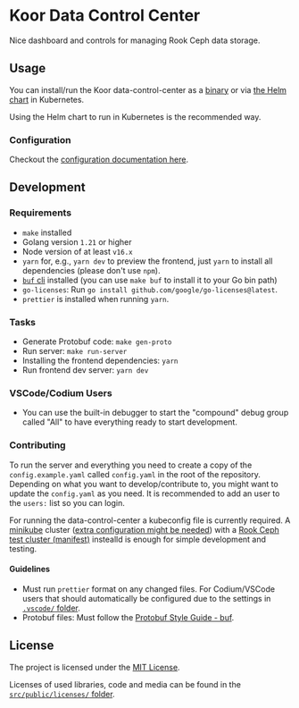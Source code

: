 # Koor Data Control Center

Nice dashboard and controls for managing Rook Ceph data storage.

## Usage

You can install/run the Koor data-control-center as a [binary](https://github.com/koor-tech/data-control-center/releases) or via [the Helm chart](charts/data-control-center/README.md) in Kubernetes.

Using the Helm chart to run in Kubernetes is the recommended way.

### Configuration

Checkout the [configuration documentation here](docs/configuration.md).

## Development

### Requirements

* `make` installed
* Golang version `1.21` or higher
* Node version of at least `v16.x`
* `yarn` for, e.g., `yarn dev` to preview the frontend, just `yarn` to install all dependencies (please don't use `npm`).
* [`buf` cli](https://buf.build/docs/installation) installed (you can use `make buf` to install it to your Go bin path)
* `go-licenses`: Run `go install github.com/google/go-licenses@latest`.
* `prettier` is installed when running `yarn`.

### Tasks

* Generate Protobuf code: `make gen-proto`
* Run server: `make run-server`
* Installing the frontend dependencies: `yarn`
* Run frontend dev server: `yarn dev`

### VSCode/Codium Users

* You can use the built-in debugger to start the "compound" debug group called "All" to have everything ready to start development.

### Contributing

To run the server and everything you need to create a copy of the `config.example.yaml` called `config.yaml` in the root of the repository.
Depending on what you want to develop/contribute to, you might want to update the `config.yaml` as you need. It is recommended to add an user to the `users:` list so you can login.

For running the data-control-center a kubeconfig file is currently required. A [minikube](https://kubernetes.io/de/docs/tasks/tools/install-minikube/) cluster ([extra configuration might be needed](https://github.com/rook/rook/blob/master/Documentation/Contributing/development-environment.md#minikube)) with a [Rook Ceph test cluster (manifest)](https://github.com/rook/rook/blob/master/deploy/examples/cluster-test.yaml) instealld is enough for simple development and testing.

#### Guidelines

* Must run `prettier` format on any changed files. For Codium/VSCode users that should automatically be configured due to the settings in [`.vscode/` folder](.vscode/).
* Protobuf files: Must follow the [Protobuf Style Guide - buf](https://buf.build/docs/best-practices/style-guide).

## License

The project is licensed under the [MIT License](/LICENSE).

Licenses of used libraries, code and media can be found in the [`src/public/licenses/` folder](/src/public/licenses/).
